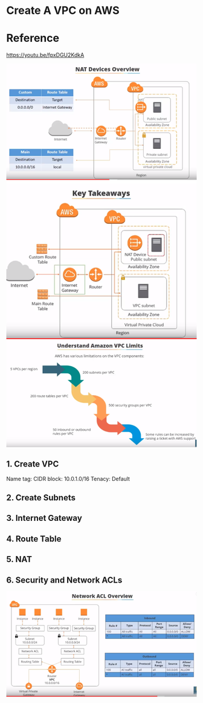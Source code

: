 # Create A VPC on AWS

# Reference
https://youtu.be/fpxDGU2KdkA

![aws_vpc](images/aws_vpc.PNG)
![aws_vpc_1](images/aws_vpc_1.PNG)
![aws_vpc_limits](images/aws_vpc_limits.PNG)

## 1. Create VPC
Name tag:
CIDR block: 10.0.1.0/16
Tenacy: Default
## 2. Create Subnets
## 3. Internet Gateway
## 4. Route Table
## 5. NAT
## 6. Security and Network ACLs
![vpc_network_acl](images/aws_network_acl.PNG)



